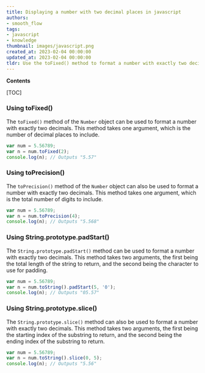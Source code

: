 ```yaml
---
title: Displaying a number with two decimal places in javascript
authors:
- smooth_flow
tags:
- javascript
- knowledge
thumbnail: images/javascript.png
created_at: 2023-02-04 00:00:00
updated_at: 2023-02-04 00:00:00
tldr: Use the toFixed() method to format a number with exactly two decimals.
---
```


**Contents**

[TOC]

### Using toFixed()

The `toFixed()` method of the `Number` object can be used to format a number with exactly two decimals. This method takes one argument, which is the number of decimal places to include.

```javascript
var num = 5.56789;
var n = num.toFixed(2);
console.log(n); // Outputs "5.57"
```

### Using toPrecision()

The `toPrecision()` method of the `Number` object can also be used to format a number with exactly two decimals. This method takes one argument, which is the total number of digits to include.

```javascript
var num = 5.56789;
var n = num.toPrecision(4);
console.log(n); // Outputs "5.568"
```

### Using String.prototype.padStart()

The `String.prototype.padStart()` method can be used to format a number with exactly two decimals. This method takes two arguments, the first being the total length of the string to return, and the second being the character to use for padding.

```javascript
var num = 5.56789;
var n = num.toString().padStart(5, '0');
console.log(n); // Outputs "05.57"
```

### Using String.prototype.slice()

The `String.prototype.slice()` method can also be used to format a number with exactly two decimals. This method takes two arguments, the first being the starting index of the substring to return, and the second being the ending index of the substring to return.

```javascript
var num = 5.56789;
var n = num.toString().slice(0, 5);
console.log(n); // Outputs "5.56"
```
